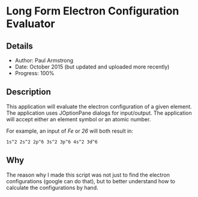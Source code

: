 # Long Form Electron Configuration Evaluator

## Details

* Author: Paul Armstrong
* Date: October 2015 (but updated and uploaded more recently)
* Progress: 100%

## Description

This application will evaluate the electron configuration of a given element. The application uses JOptionPane dialogs for input/output. The application will accept either an element symbol or an atomic number.

For example, an input of *Fe* or *26* will both result in:

```
1s^2 2s^2 2p^6 3s^2 3p^6 4s^2 3d^6
```

## Why

The reason why I made this script was not just to find the electron configurations (google can do that), but to better understand how to calculate the configurations by hand.

